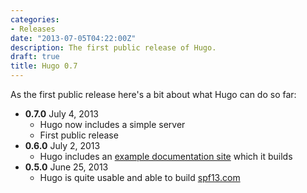 ```yaml
---
categories:
- Releases
date: "2013-07-05T04:22:00Z"
description: The first public release of Hugo.
draft: true
title: Hugo 0.7
---
```


As the first public release here's a bit about what Hugo can do so far:

- **0.7.0** July 4, 2013
  - Hugo now includes a simple server
  - First public release
- **0.6.0** July 2, 2013
  - Hugo includes an [example documentation site](http://hugo.spf13.com) which it builds
- **0.5.0** June 25, 2013
  - Hugo is quite usable and able to build [spf13.com](http://spf13.com)
